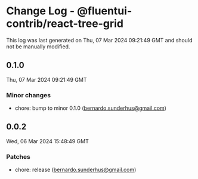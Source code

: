 # Change Log - @fluentui-contrib/react-tree-grid

This log was last generated on Thu, 07 Mar 2024 09:21:49 GMT and should not be manually modified.

<!-- Start content -->

## 0.1.0

Thu, 07 Mar 2024 09:21:49 GMT

### Minor changes

- chore: bump to minor 0.1.0 (bernardo.sunderhus@gmail.com)

## 0.0.2

Wed, 06 Mar 2024 15:48:49 GMT

### Patches

- chore: release (bernardo.sunderhus@gmail.com)
